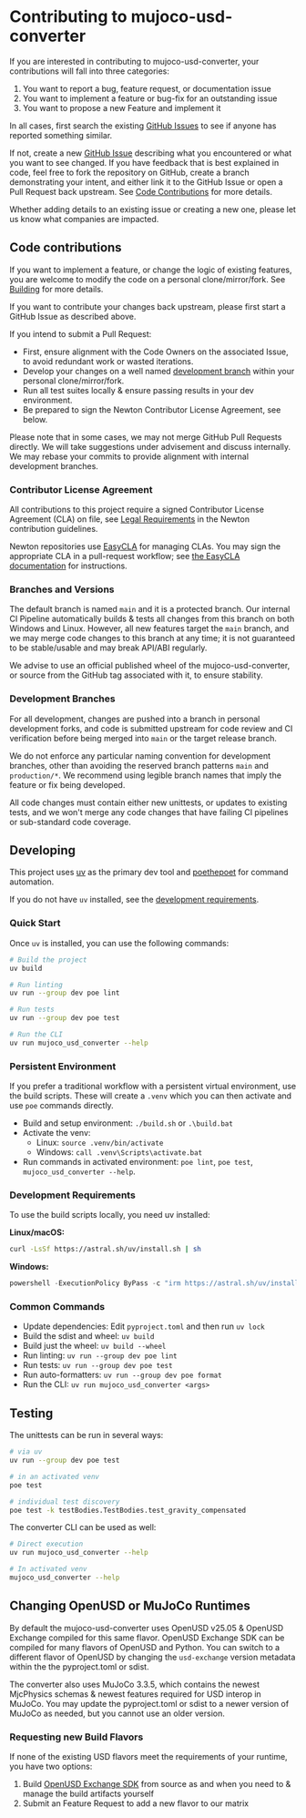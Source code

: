 # Contributing to mujoco-usd-converter

If you are interested in contributing to mujoco-usd-converter, your contributions will fall
into three categories:
1. You want to report a bug, feature request, or documentation issue
2. You want to implement a feature or bug-fix for an outstanding issue
3. You want to propose a new Feature and implement it

In all cases, first search the existing [GitHub Issues](https://github.com/newton-physics/mujoco-usd-converter/issues) to see if anyone has reported something similar.

If not, create a new [GitHub Issue](https://github.com/newton-physics/mujoco-usd-converter/issues/new/choose) describing what you encountered or what you want to see changed. If you have feedback that is best explained in code, feel free to fork the repository on GitHub, create a branch demonstrating your intent, and either link it to the GitHub Issue or open a Pull Request back upstream. See [Code Contributions](#code-contributions) for more details.

Whether adding details to an existing issue or creating a new one, please let us know what companies are impacted.

## Code contributions

If you want to implement a feature, or change the logic of existing features, you are welcome to modify the code on a personal clone/mirror/fork. See [Building](#building) for more details.

If you want to contribute your changes back upstream, please first start a GitHub Issue as described above.

If you intend to submit a Pull Request:
- First, ensure alignment with the Code Owners on the associated Issue, to avoid redundant work or wasted iterations.
- Develop your changes on a well named [development branch](#development-branches) within your personal clone/mirror/fork.
- Run all test suites locally & ensure passing results in your dev environment.
- Be prepared to sign the Newton Contributor License Agreement, see below.

Please note that in some cases, we may not merge GitHub Pull Requests directly. We will take suggestions under advisement and discuss internally. We may rebase your commits to provide alignment with internal development branches.

### Contributor License Agreement

All contributions to this project require a signed Contributor License Agreement (CLA) on file, see [Legal Requirements](https://github.com/newton-physics/newton-governance/blob/main/CONTRIBUTING.md#legal-requirements) in the Newton contribution guidelines.

Newton repositories use [EasyCLA](https://lfcla.com/) for managing CLAs. You may sign the appropriate CLA in a pull-request workflow; see [the EasyCLA documentation](https://docs.linuxfoundation.org/lfx/easycla/v2-current/contributors) for instructions.

### Branches and Versions

The default branch is named `main` and it is a protected branch. Our internal CI Pipeline automatically builds & tests all changes from this branch on both Windows and Linux. However, all new features target the `main` branch, and we may merge code changes to this branch at any time; it is not guaranteed to be stable/usable and may break API/ABI regularly.

We advise to use an official published wheel of the mujoco-usd-converter, or source from the GitHub tag associated with it, to ensure stability.

### Development Branches

For all development, changes are pushed into a branch in personal development forks, and code is submitted upstream for code review and CI verification before being merged into `main` or the target release branch.

We do not enforce any particular naming convention for development branches, other than avoiding the reserved branch patterns `main` and `production/*`. We recommend using legible branch names that imply the feature or fix being developed.

All code changes must contain either new unittests, or updates to existing tests, and we won't merge any code changes that have failing CI pipelines or sub-standard code coverage.

## Developing

This project uses [uv](https://docs.astral.sh/uv/) as the primary dev tool and [poethepoet](https://github.com/nat-n/poethepoet) for command automation.

If you do not have `uv` installed, see the [development requirements](#development-requirements).

### Quick Start

Once `uv` is installed, you can use the following commands:

```bash
# Build the project
uv build

# Run linting
uv run --group dev poe lint

# Run tests
uv run --group dev poe test

# Run the CLI
uv run mujoco_usd_converter --help
```

### Persistent Environment

If you prefer a traditional workflow with a persistent virtual environment, use the build scripts. These will create a `.venv` which you can then activate and use `poe` commands directly.

- Build and setup environment: `./build.sh` or `.\build.bat`
- Activate the venv:
    - Linux: `source .venv/bin/activate`
    - Windows: `call .venv\Scripts\activate.bat`
- Run commands in activated environment: `poe lint`, `poe test`, `mujoco_usd_converter --help`.

### Development Requirements

To use the build scripts locally, you need uv installed:

**Linux/macOS:**
```bash
curl -LsSf https://astral.sh/uv/install.sh | sh
```

**Windows:**
```powershell
powershell -ExecutionPolicy ByPass -c "irm https://astral.sh/uv/install.ps1 | iex"
```

### Common Commands

- Update dependencies: Edit `pyproject.toml` and then run `uv lock`
- Build the sdist and wheel: `uv build`
- Build just the wheel: `uv build --wheel`
- Run linting: `uv run --group dev poe lint`
- Run tests: `uv run --group dev poe test`
- Run auto-formatters: `uv run --group dev poe format`
- Run the CLI: `uv run mujoco_usd_converter <args>`

## Testing

The unittests can be run in several ways:

```bash
# via uv
uv run --group dev poe test

# in an activated venv
poe test

# individual test discovery
poe test -k testBodies.TestBodies.test_gravity_compensated
```

The converter CLI can be used as well:

```bash
# Direct execution
uv run mujoco_usd_converter --help

# In activated venv
mujoco_usd_converter --help
```

## Changing OpenUSD or MuJoCo Runtimes

By default the mujoco-usd-converter uses OpenUSD v25.05 & OpenUSD Exchange compiled for this same flavor. OpenUSD Exchange SDK can be compiled for many flavors of OpenUSD and Python. You can switch to a different flavor of OpenUSD by changing the `usd-exchange` version metadata within the the pyproject.toml or sdist.

The converter also uses MuJoCo 3.3.5, which contains the newest MjcPhysics schemas & newest features required for USD interop in MuJoCo. You may update the pyproject.toml or sdist to a newer version of MuJoCo as needed, but you cannot use an older version.

### Requesting new Build Flavors

If none of the existing USD flavors meet the requirements of your runtime, you have two options:
1. Build [OpenUSD Exchange SDK](https://github.com/NVIDIA-Omniverse/usd-exchange) from source as and when you need to & manage the build artifacts yourself
2. Submit an Feature Request to add a new flavor to our matrix
